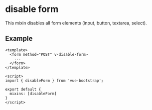 # disable form

This mixin disables all form elements (input, button, textarea, select).

## Example

```vue
<template>
  <form method="POST" v-disable-form>
    ...
  </form>
</template>

<script>
import { disableForm } from 'vue-bootstrap';

export default {
  mixins: [disableForm]
}
</script>
```
